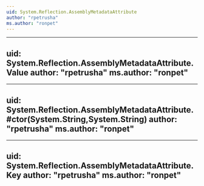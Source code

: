 ```yaml
---
uid: System.Reflection.AssemblyMetadataAttribute
author: "rpetrusha"
ms.author: "ronpet"
---
```


---
uid: System.Reflection.AssemblyMetadataAttribute.Value
author: "rpetrusha"
ms.author: "ronpet"
---

---
uid: System.Reflection.AssemblyMetadataAttribute.#ctor(System.String,System.String)
author: "rpetrusha"
ms.author: "ronpet"
---

---
uid: System.Reflection.AssemblyMetadataAttribute.Key
author: "rpetrusha"
ms.author: "ronpet"
---
